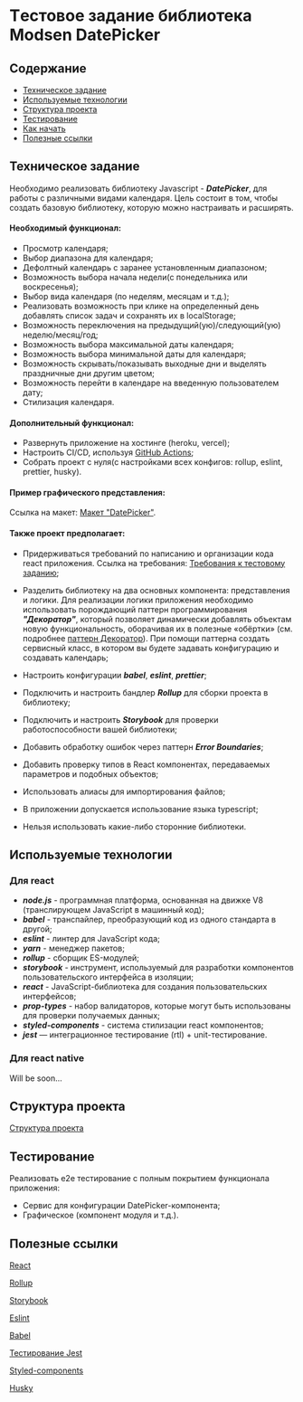 # Tестовое задание библиотека Modsen DatePicker

## Содержание

-   [Техническое задание](#Техническое-задание)
-   [Используемые технологии](#Используемые-технологии)
-   [Структура проекта](#Структура-проекта)
-   [Тестирование](#Тестирование)
-   [Как начать](#Как-начать)
-   [Полезные ссылки](#Полезные-ссылки)

## Техническое задание

Необходимо реализовать библиотеку Javascript - **_DatePicker_**, для работы с различными видами календаря.
Цель состоит в том, чтобы создать базовую библиотеку, которую можно настраивать и расширять.

#### Необходимый функционал:

-   Просмотр календаря;
-   Выбор диапазона для календаря;
-   Дефолтный календарь с заранее установленным диапазоном;
-   Возможность выбора начала недели(с понедельника или воскресенья);
-   Выбор вида календаря (по неделям, месяцам и т.д.);
-   Реализовать возможность при клике на определенный день добавлять список задач и
    сохранять их в localStorage;
-   Возможность переключения на предыдущий(ую)/следующий(ую) неделю/месяц/год;
-   Возможность выбора максимальной даты календаря;
-   Возможность выбора минимальной даты для календаря;
-   Возможность скрывать/показывать выходные дни и выделять праздничные дни другим цветом;
-   Возможность перейти в календаре на введенную пользователем дату;
-   Стилизация календаря.

#### Дополнительный функционал:

-   Развернуть приложение на хостинге (heroku, vercel);
-   Настроить CI/CD, используя [GitHub Actions](https://github.com/features/actions);
-   Собрать проект с нуля(с настройками всех конфигов: rollup, eslint, prettier, husky).

#### Пример графического представления:

Ссылка на макет: [Макет "DatePicker"](https://www.figma.com/file/PGg4P38QaPjUzasxC2GSkv/Modsen-Datepicker?node-id=0%3A1&t=dWZj8oM41qBje0bv-0).

#### Также проект предполагает:

-   Придерживаться требований по написанию и организации кода react приложения. Ссылка на требования: [Требования к тестовому заданию](https://github.com/annaprystavka/requirements);

-   Разделить библиотеку на два основных компонента: представления и логики. Для реализации логики приложения необходимо использовать порождающий паттерн программирования **_"Декоратор"_**, который позволяет динамически добавлять объектам новую функциональность, оборачивая их в полезные «обёртки» (см. подробнее [паттерн Декоратор](https://refactoring.guru/ru/design-patterns/decorator)). При помощи паттерна создать сервисный класс, в котором вы будете задавать конфигурацию и создавать календарь;

-   Настроить конфигурации **_babel_**, **_eslint_**, **_prettier_**;

-   Подключить и настроить бандлер **_Rollup_** для сборки проекта в библиотеку;

-   Подключить и настроить **_Storybook_** для проверки работоспособности вашей библиотеки;

-   Добавить обработку ошибок через паттерн **_Error Boundaries_**;

-   Добавить проверку типов в React компонентах, передаваемых параметров и подобных объектов;

-   Использовать алиасы для импортирования файлов;

-   В приложении допускается использование языка typescript;

-   Нельзя использовать какие-либо сторонние библиотеки.

## Используемые технологии

### Для react

-   **_node.js_** - программная платформа, основанная на движке V8 (транслирующем JavaScript в машинный код);
-   **_babel_** - транспайлер, преобразующий код из одного стандарта в другой;
-   **_eslint_** - линтер для JavaScript кода;
-   **_yarn_** - менеджер пакетов;
-   **_rollup_** - сборщик ES-модулей;
-   **_storybook_** - инструмент, используемый для разработки компонентов пользовательского интерфейса в изоляции;
-   **_react_** - JavaScript-библиотека для создания пользовательских интерфейсов;
-   **_prop-types_** - набор валидаторов, которые могут быть использованы для проверки получаемых данных;
-   **_styled-components_** - система стилизации react компонентов;
-   **_jest_** — интеграционное тестирование (rtl) + unit-тестирование.

### Для react native

Will be soon...

## Структура проекта

[Структура проекта](https://github.com/mkrivel/structure)

## Тестирование

Реализовать e2e тестирование c полным покрытием функционала приложения:

-   Сервис для конфигурации DatePicker-компонента;
-   Графическое (компонент модуля и т.д.).

## Полезные ссылки

[React](https://reactjs.org/docs/getting-started.html)

[Rollup](https://rollupjs.org/guide/en/)

[Storybook](https://storybook.js.org/docs/basics/introduction/)

[Eslint](https://eslint.org/docs/user-guide/configuring)

[Babel](https://babeljs.io/docs/en/configuration)

[Тестирование Jest](https://jestjs.io/ru/docs/getting-started)

[Styled-components](https://www.styled-components.com/docs)

[Husky](https://dev.to/ivadyhabimana/setup-eslint-prettier-and-husky-in-a-node-project-a-step-by-step-guide-946)
